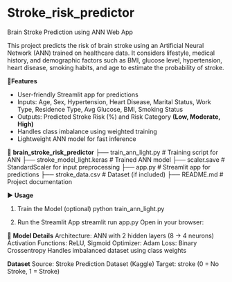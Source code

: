 # Stroke_risk_predictor
Brain Stroke Prediction using ANN Web App 

This project predicts the risk of brain stroke using an Artificial Neural Network (ANN) trained on healthcare data.
It considers lifestyle, medical history, and demographic factors such as BMI, glucose level, hypertension, heart disease, smoking habits, and age to estimate the probability of stroke.

🚀**Features**

- User-friendly Streamlit app for predictions
- Inputs: Age, Sex, Hypertension, Heart Disease, Marital Status, Work Type, Residence Type, Avg Glucose, BMI, Smoking Status
- Outputs: Predicted Stroke Risk (%) and Risk Category **(Low, Moderate, High)**
- Handles class imbalance using weighted training
- Lightweight ANN model for fast inference
  
📁 **brain_stroke_risk_predictor**
 ├── train_ann_light.py      # Training script for ANN
 ├── stroke_model_light.keras # Trained ANN model
 ├── scaler.save             # StandardScaler for input preprocessing
 ├── app.py                  # Streamlit app for predictions
 ├── stroke_data.csv         # Dataset (if included)
 ├── README.md               # Project documentation


▶️ **Usage**
1. Train the Model (optional)
python train_ann_light.py

3. Run the Streamlit App
streamlit run app.py
Open in your browser:



🧪 **Model Details**
Architecture: ANN with 2 hidden layers (8 → 4 neurons)
Activation Functions: ReLU, Sigmoid
Optimizer: Adam
Loss: Binary Crossentropy
Handles imbalanced dataset using class weights


**Dataset**
Source: Stroke Prediction Dataset (Kaggle)
Target: stroke (0 = No Stroke, 1 = Stroke)
